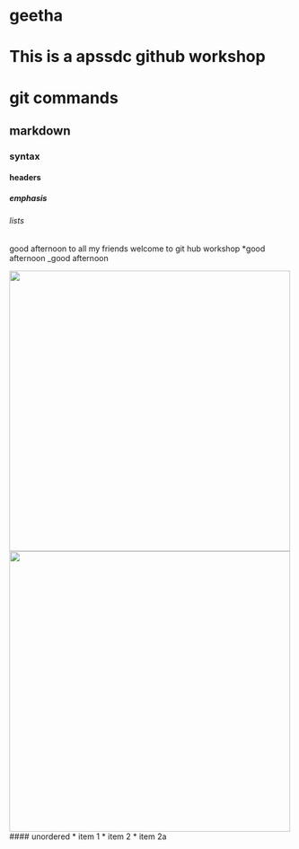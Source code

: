 # geetha
# This is a apssdc github workshop
# git commands
## markdown
### syntax
#### headers
##### emphasis
###### lists
good afternoon to all my friends welcome to git hub workshop
*good afternoon
_good afternoon

<img src="https://images.pexels.com/photos/658687/pexels-photo-658687.jpeg?cs=srgb&dl=pexels-cindy-gustafson-658687.jpg&fm=jpg" width="500" height="500">
<img src="https://hips.hearstapps.com/hmg-prod.s3.amazonaws.com/images/sunflower-1508785046.jpg" width="500" height="500">
#### unordered
* item 1
* item 2
  * item 2a
  
